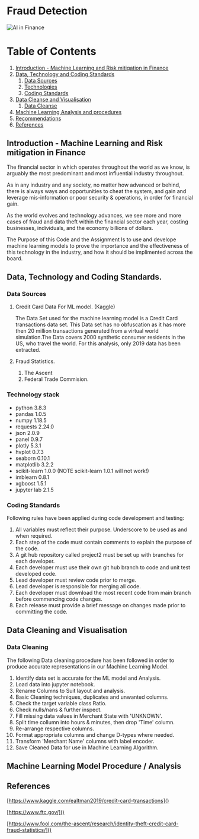 # Fraud Detection

![AI in Finance](https://github.com/chirathlv/project2/blob/chirath/Images/AIinfinance.jpeg)

# Table of Contents

1. [Introduction - Machine Learning and Risk mitigation in Finance](#intro)
2. [Data, Technology and Coding Standards](#para1)
   1. [Data Sources](#subpara1)
   2. [Technologies](#subpara2)
   3. [Coding Standards](#subpara3)
3. [Data Cleanse and Visualisation](#para2)
   1. [Data Cleanse](#subpara4)
4. [Machine Learning Analysis and procedures](#para3)
5. [Recommendations](#para4)
6. [References](#para5)

## Introduction - Machine Learning and Risk mitigation in Finance

The financial sector in which operates throughout the world as we know, is arguably the most predominant and most influential industry throughout.

As in any industry and any society, no matter how advanced or behind, there is always ways and opportunities to cheat the system, and gain and leverage mis-information or poor security & operations, in order for financial gain.

As the world evolves and technology advances, we see more and more cases of fraud and data theft within the financial sector each year, costing businesses, individuals, and the economy billions of dollars.

The Purpose of this Code and the Assignment Is to use and develope machine learning models to prove the importance and the effectiveness of this technology in the industry, and how it should be implimented across the board.

## Data, Technology and Coding Standards.

### Data Sources

1.  Credit Card Data For ML model. (Kaggle)

    The Data Set used for the machine learning model is a Credit Card transactions data set. This Data set has no obfuscation as it has more then 20 million transactions generated from a virtual world simulation.The Data covers 2000 synthetic consumer residents in the US, who travel the world. For this analysis, only 2019 data has been extracted.

2.  Fraud Statistics.
    1. The Ascent
    2. Federal Trade Commision.

### Technology stack

- python 3.8.3
- pandas 1.0.5
- numpy 1.18.5
- requests 2.24.0
- json 2.0.9
- panel 0.9.7
- plotly 5.3.1
- hvplot 0.7.3
- seaborn 0.10.1
- matplotlib 3.2.2
- scikit-learn 1.0.0 (NOTE scikit-learn 1.0.1 will not work!)
- imblearn 0.8.1
- xgboost 1.5.1
- jupyter lab 2.1.5

### Coding Standards

Following rules have been applied during code development and testing:

1. All variables must reflect their purpose. Underscore to be used as and when required.
2. Each step of the code must contain comments to explain the purpose of the code.
3. A git hub repository called project2 must be set up with branches for each developer.
4. Each developer must use their own git hub branch to code and unit test developed code.
5. Lead developer must review code prior to merge.
6. Lead developer is responsible for merging all code.
7. Each developer must download the most recent code from main branch before commencing code changes.
8. Each release must provide a brief message on changes made prior to committing the code.

## Data Cleaning and Visualisation

### Data Cleaning

The following Data cleaning procedure has been followed in order to produce accurate representations in our Machine Learning Model.

1. Identify data set is accurate for the ML model and Analysis.
2. Load data into jupyter notebook.
3. Rename Columns to Suit layout and analysis.
4. Basic Cleaning techniques, duplicates and unwanted columns.
5. Check the target variable class Ratio.
6. Check nulls/nans & further inspect.
7. Fill missing data values in Merchant State with 'UNKNOWN'.
8. Split time collumn into hours & minutes, then drop 'Time' column.
9. Re-arrange respective columns.
10. Format appropriate columns and change D-types where needed.
11. Transform 'Merchant Name' columns with label encoder.
12. Save Cleaned Data for use in Machine Learning Algorithm.

## Machine Learning Model Procedure / Analysis

## References

[https://www.kaggle.com/ealtman2019/credit-card-transactions]()

[https://www.ftc.gov/]()

[https://www.fool.com/the-ascent/research/identity-theft-credit-card-fraud-statistics/]()
